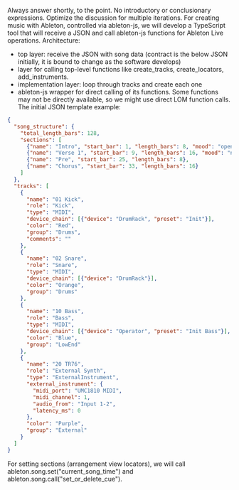 Always answer shortly, to the point. No introductory or conclusionary expressions. Optimize the discussion for multiple iterations.
For creating music with Ableton, controlled via ableton-js, we will develop a TypeScript tool that will receive a JSON and call ableton-js functions for Ableton Live operations.
Architecture:
- top layer: receive the JSON with song data (contract is the below JSON initially, it is bound to change as the software develops)
- layer for calling top-level functions like create_tracks, create_locators, add_instruments.
- implementation layer: loop through tracks and create each one
- ableton-js wrapper for direct calling of its functions. Some functions may not be directly available, so we might use direct LOM function calls.
The initial JSON template example:
```json
{
  "song_structure": {
    "total_length_bars": 128,
    "sections": [
      {"name": "Intro", "start_bar": 1, "length_bars": 8, "mood": "open", "chords": ["C", "F"]},
      {"name": "Verse 1", "start_bar": 9, "length_bars": 16, "mood": "narrative", "chords": ["C", "Am", "F", "G"]},
      {"name": "Pre", "start_bar": 25, "length_bars": 8},
      {"name": "Chorus", "start_bar": 33, "length_bars": 16}
    ]
  },
  "tracks": [
    {
      "name": "01 Kick",
      "role": "Kick",
      "type": "MIDI",
      "device_chain": [{"device": "DrumRack", "preset": "Init"}],
      "color": "Red",
      "group": "Drums",
      "comments": ""
    },
    {
      "name": "02 Snare",
      "role": "Snare",
      "type": "MIDI",
      "device_chain": [{"device": "DrumRack"}],
      "color": "Orange",
      "group": "Drums"
    },
    {
      "name": "10 Bass",
      "role": "Bass",
      "type": "MIDI",
      "device_chain": [{"device": "Operator", "preset": "Init Bass"}],
      "color": "Blue",
      "group": "LowEnd"
    },
    {
      "name": "20 TR76",
      "role": "External Synth",
      "type": "ExternalInstrument",
      "external_instrument": {
        "midi_port": "UMC1810 MIDI",
        "midi_channel": 1,
        "audio_from": "Input 1-2",
        "latency_ms": 0
      },
      "color": "Purple",
      "group": "External"
    }
  ]
}
```

For setting sections (arrangement view locators), we will call ableton.song.set("current_song_time") and ableton.song.call("set_or_delete_cue").
